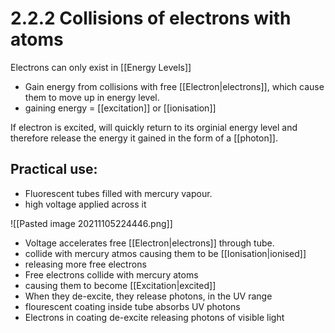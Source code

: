# 2.2.2 Collisions of electrons with atoms

Electrons can only exist in [[Energy Levels]]
- Gain energy from collisions with free [[Electron|electrons]], which cause them to move up in energy level.
- gaining energy =  [[excitation]] or [[ionisation]]

If electron is excited, will quickly return to its orginial energy level and therefore release the energy it gained in the form of a [[photon]].

## Practical use:
- Fluorescent tubes filled with mercury vapour.
- high voltage applied across it

![[Pasted image 20211105224446.png]]

- Voltage accelerates free [[Electron|electrons]] through tube.
- collide with mercury atmos causing them to be [[Ionisation|ionised]]
- releasing more free electrons
- Free electrons collide with mercury atoms
- causing them to become [[Excitation|excited]]
- When they de-excite, they release photons, in the UV range
- flourescent coating inside tube absorbs UV photons
- Electrons in coating de-excite releasing photons of visible light